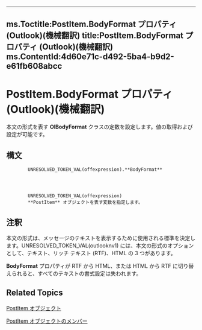 

---
ms.Toctitle:PostItem.BodyFormat プロパティ (Outlook)(機械翻訳)
title:PostItem.BodyFormat プロパティ (Outlook)(機械翻訳)
ms.ContentId:4d60e71c-d492-5ba4-b9d2-e61fb608abcc
---
# PostItem.BodyFormat プロパティ (Outlook)(機械翻訳)




本文の形式を表す **OlBodyFormat** クラスの定数を設定します。値の取得および設定が可能です。

## 構文

            UNRESOLVED_TOKEN_VAL(offexpression).**BodyFormat**




            UNRESOLVED_TOKEN_VAL(offexpression)
            **PostItem** オブジェクトを表す変数を指定します。



## 注釈
本文の形式は、メッセージのテキストを表示するために使用される標準を決定します。UNRESOLVED_TOKEN_VAL(outlooknv1) には、本文の形式のオプションとして、テキスト、リッチ テキスト (RTF)、HTML の 3 つがあります。



**BodyFormat** プロパティが RTF から HTML、または HTML から RTF に切り替えられると、すべてのテキストの書式設定は失われます。



## Related Topics

[PostItem オブジェクト](de44065d-4e93-315a-279f-7b92f09c0465.md)

[PostItem オブジェクトのメンバー](5b150db1-c96d-0721-ec36-d5b5ebc20fd8.md)




